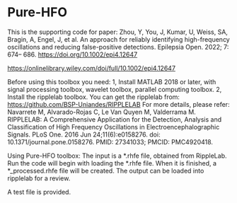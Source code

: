 # Pure-HFO
This is the supporting code for paper:
Zhou, Y, You, J, Kumar, U, Weiss, SA, Bragin, A, Engel, J, et al. An approach for reliably identifying high-frequency oscillations and reducing false-positive detections. Epilepsia Open. 2022; 7: 674– 686. https://doi.org/10.1002/epi4.12647

https://onlinelibrary.wiley.com/doi/full/10.1002/epi4.12647


Before using this toolbox you need:
1, Install MATLAB 2018 or later, with signal processing toolbox, wavelet toolbox, parallel computing toolbox.
2, Install the ripplelab toolbox. You can get the ripplelab from: https://github.com/BSP-Uniandes/RIPPLELAB
For more details, please refer:
Navarrete M, Alvarado-Rojas C, Le Van Quyen M, Valderrama M. RIPPLELAB: A Comprehensive Application for the Detection, Analysis and Classification of High Frequency Oscillations in Electroencephalographic Signals. PLoS One. 2016 Jun 24;11(6):e0158276. doi: 10.1371/journal.pone.0158276. PMID: 27341033; PMCID: PMC4920418.

Using Pure-HFO toolbox:
The input is a *.rhfe file, obtained from RippleLab.
Run the code will begin with loading the *.rhfe file. When it is finished, a *_processed.rhfe file will be created.
The output can be loaded into ripplelab for a review.

A test file is provided.
